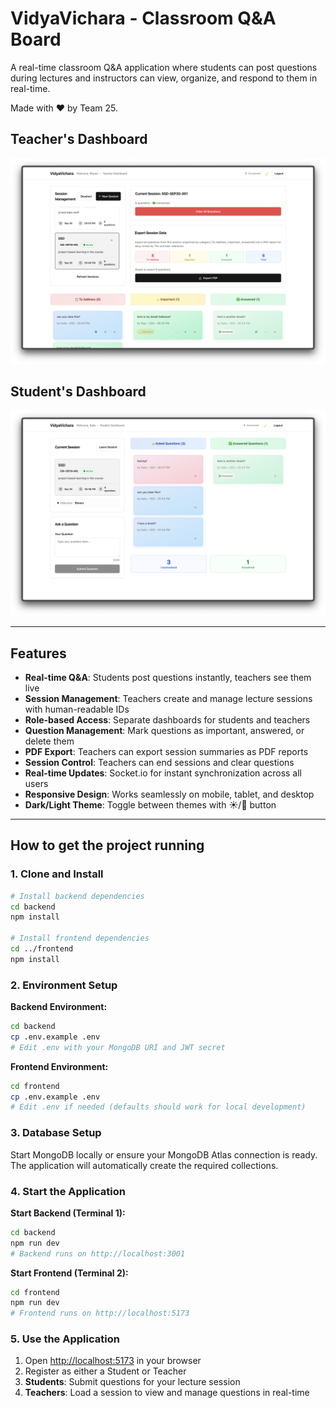 # VidyaVichara - Classroom Q&A Board

A real-time classroom Q&A application where students can post questions during lectures and instructors can view, organize, and respond to them in real-time.

Made with ❤️ by Team 25.

## Teacher's Dashboard

![Teacher's Dashboard](./readme-assets/teacher-dashboard.png)

## Student's Dashboard

![Student's Dashboard](./readme-assets/student-dashboard.png)

---

## Features

- **Real-time Q&A**: Students post questions instantly, teachers see them live
- **Session Management**: Teachers create and manage lecture sessions with human-readable IDs
- **Role-based Access**: Separate dashboards for students and teachers
- **Question Management**: Mark questions as important, answered, or delete them
- **PDF Export**: Teachers can export session summaries as PDF reports
- **Session Control**: Teachers can end sessions and clear questions
- **Real-time Updates**: Socket.io for instant synchronization across all users
- **Responsive Design**: Works seamlessly on mobile, tablet, and desktop
- **Dark/Light Theme**: Toggle between themes with ☀️/🌙 button

---

## How to get the project running

### 1. Clone and Install

```bash
# Install backend dependencies
cd backend
npm install

# Install frontend dependencies
cd ../frontend  
npm install
```

### 2. Environment Setup

**Backend Environment:**

```bash
cd backend
cp .env.example .env
# Edit .env with your MongoDB URI and JWT secret
```

**Frontend Environment:**

```bash
cd frontend
cp .env.example .env
# Edit .env if needed (defaults should work for local development)
```

### 3. Database Setup

Start MongoDB locally or ensure your MongoDB Atlas connection is ready. The application will automatically create the required collections.

### 4. Start the Application

**Start Backend (Terminal 1):**

```bash
cd backend
npm run dev
# Backend runs on http://localhost:3001
```

**Start Frontend (Terminal 2):**

```bash
cd frontend  
npm run dev
# Frontend runs on http://localhost:5173
```

### 5. Use the Application

1. Open <http://localhost:5173> in your browser
2. Register as either a Student or Teacher
3. **Students**: Submit questions for your lecture session
4. **Teachers**: Load a session to view and manage questions in real-time
